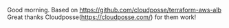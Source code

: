 Good morning.
Based on https://github.com/cloudposse/terraform-aws-alb
Great thanks Cloudposse(https://cloudposse.com/) for them work!
